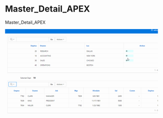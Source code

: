 # Master_Detail_APEX
Master_Detail_APEX

<img src="https://raw.githubusercontent.com/ashishtheapexian/Master_Detail_APEX/master/FINAL_PREVIEW.gif"/>
